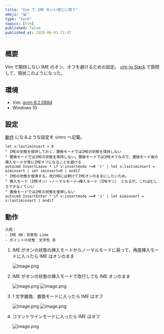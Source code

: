 ```yaml
---
title: "Vim で IME をいい感じに使う"
emoji: "😀"
type: "tech"
topics: [Vim]
published: false
published_at: 2020-06-03 21:47
---
```

## 概要

Vim で期待しない IME のオン、オフを避けるための設定。
[vim-jp Slack](https://vim-jp.org/docs/chat.html) で質問して、現状このようになった。

## 環境

* Vim: [gvim 8.2.0884](https://github.com/vim/vim-win32-installer/releases/tag/v8.2.0884)
* Windows 10

## 設定

[動作](#動作) になるような設定を vimrc へ記載。

```vim
let s:lastiminsert = 0
" IMEの状態を保持しておく、置換モードではIMEの状態を保持しない
" 置換モードではIMEの状態を保持しない。置換モードではIMEオフなので、置換モード後の挿入モードが常にIMEオフになることを避ける
autocmd InsertLeave * if v:insertmode !=# 'r' | let s:lastiminsert = &iminsert | set iminsert=0 | endif
" IMEの状態を復帰する。改行時には続けてIMEオンのままにしたいため。
" 挿入モード（IMEオン）→ノーマルモード→挿入モード（IMEオン） となるが。これはむしろできなくていい
" 置換モードではIMEの状態を復帰しない
autocmd InsertEnter * if v:insertmode ==# 'i' | let &iminsert = s:lastiminsert | endif
```

## 動作

```
凡例：
- IME ON：背景色 Lime
- ポイントの状態：文字色 赤
```

1. IME がオンの状態の挿入モードからノーマルモードに戻って、再度挿入モードに入ったら IME はオンのまま

    ![image.png](https://qiita-image-store.s3.ap-northeast-1.amazonaws.com/0/24711/a1b3428b-8a56-c477-7edf-22bf463e3922.png)


2. IME がオンの状態の挿入モードで改行しても IME オンのまま

    ![image.png](https://qiita-image-store.s3.ap-northeast-1.amazonaws.com/0/24711/503017a5-cf12-da29-390e-285c2c6ba3a8.png)
    ![image.png](https://qiita-image-store.s3.ap-northeast-1.amazonaws.com/0/24711/7af4ab33-3b5d-ea01-0b2f-95d5d02ef5f8.png)


3. 1 文字置換、置換モードに入ったら IME はオフ

    ![image.png](https://qiita-image-store.s3.ap-northeast-1.amazonaws.com/0/24711/df26bae0-6b00-ba32-f945-bdaf10771a3d.png)
    ![image.png](https://qiita-image-store.s3.ap-northeast-1.amazonaws.com/0/24711/c5fd9cd2-f628-ec4e-4b6e-bd27dbfbf65d.png)


4. コマンドラインモードに入ったら IME はオフ

    ![image.png](https://qiita-image-store.s3.ap-northeast-1.amazonaws.com/0/24711/006809b9-71db-d139-7d9f-0a72575ab012.png)


